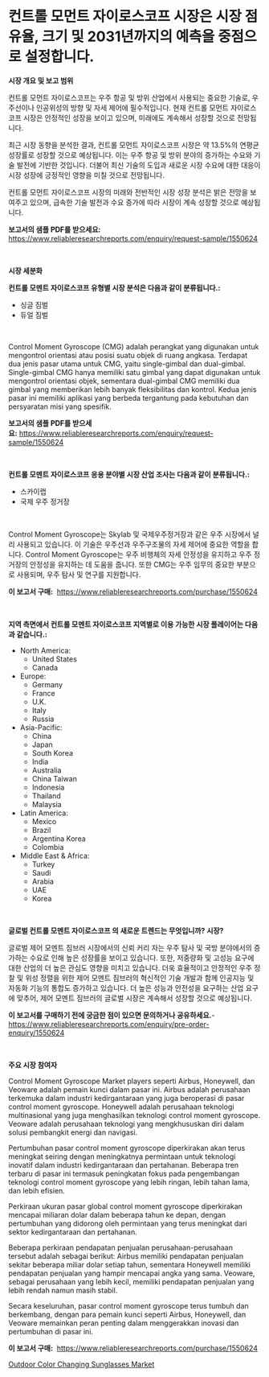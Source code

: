 <p><h1>컨트롤 모먼트 자이로스코프 시장은 시장 점유율, 크기 및 2031년까지의 예측을 중점으로 설정합니다.</h1></p><p><strong>시장 개요 및 보고 범위</strong></p>
<p><p>컨트롤 모먼트 자이로스코프는 우주 항공 및 방위 산업에서 사용되는 중요한 기술로, 우주선이나 인공위성의 방향 및 자세 제어에 필수적입니다. 현재 컨트롤 모먼트 자이로스코프 시장은 안정적인 성장을 보이고 있으며, 미래에도 계속해서 성장할 것으로 전망됩니다. </p><p>최근 시장 동향을 분석한 결과, 컨트롤 모먼트 자이로스코프 시장은 약 13.5%의 연평균 성장률로 성장할 것으로 예상됩니다. 이는 우주 항공 및 방위 분야의 증가하는 수요와 기술 발전에 기반한 것입니다. 더불어 최신 기술의 도입과 새로운 시장 수요에 대한 대응이 시장 성장에 긍정적인 영향을 미칠 것으로 전망됩니다.</p><p>컨트롤 모먼트 자이로스코프 시장의 미래와 전반적인 시장 성장 분석은 밝은 전망을 보여주고 있으며, 급속한 기술 발전과 수요 증가에 따라 시장이 계속 성장할 것으로 예상됩니다.</p></p>
<p><strong>보고서의 샘플 PDF를 받으세요:</strong> <a href="https://www.reliableresearchreports.com/enquiry/request-sample/1550624">https://www.reliableresearchreports.com/enquiry/request-sample/1550624</a></p>
<p>&nbsp;</p>
<p><strong>시장 세분화</strong></p>
<p><strong>컨트롤 모멘트 자이로스코프 유형별 시장 분석은 다음과 같이 분류됩니다.:</strong></p>
<p><ul><li>싱글 짐벌</li><li>듀얼 짐벌</li></ul></p>
<p>&nbsp;</p>
<p><p>Control Moment Gyroscope (CMG) adalah perangkat yang digunakan untuk mengontrol orientasi atau posisi suatu objek di ruang angkasa. Terdapat dua jenis pasar utama untuk CMG, yaitu single-gimbal dan dual-gimbal. Single-gimbal CMG hanya memiliki satu gimbal yang dapat digunakan untuk mengontrol orientasi objek, sementara dual-gimbal CMG memiliki dua gimbal yang memberikan lebih banyak fleksibilitas dan kontrol. Kedua jenis pasar ini memiliki aplikasi yang berbeda tergantung pada kebutuhan dan persyaratan misi yang spesifik.</p></p>
<p><strong>보고서의 샘플 PDF를 받으세요:</strong>&nbsp;<a href="https://www.reliableresearchreports.com/enquiry/request-sample/1550624">https://www.reliableresearchreports.com/enquiry/request-sample/1550624</a></p>
<p>&nbsp;</p>
<p><strong> 컨트롤 모멘트 자이로스코프 응용 분야별 시장 산업 조사는 다음과 같이 분류됩니다.:</strong></p>
<p><ul><li>스카이랩</li><li>국제 우주 정거장</li></ul></p>
<p>&nbsp;</p>
<p><p>Control Moment Gyroscope는 Skylab 및 국제우주정거장과 같은 우주 시장에서 널리 사용되고 있습니다. 이 기술은 우주선과 우주구조물의 자세 제어에 중요한 역할을 합니다. Control Moment Gyroscope는 우주 비행체의 자세 안정성을 유지하고 우주 정거장의 안정성을 유지하는 데 도움을 줍니다. 또한 CMG는 우주 임무의 중요한 부분으로 사용되며, 우주 탐사 및 연구를 지원합니다.</p></p>
<p><strong>이 보고서 구매:</strong>&nbsp; <a href="https://www.reliableresearchreports.com/purchase/1550624">https://www.reliableresearchreports.com/purchase/1550624</a></p>
<p>&nbsp;</p>
<p><strong>지역 측면에서 컨트롤 모멘트 자이로스코프 지역별로 이용 가능한 시장 플레이어는 다음과 같습니다.:</strong></p>
<p><ul>
    <li>
        North America:
        <ul>
            <li>United States</li>
            <li>Canada</li>
        </ul>
    </li>
    <li>
        Europe:
        <ul>
            <li>Germany</li>
            <li>France</li>
            <li>U.K.</li>
            <li>Italy</li>
            <li>Russia</li>
        </ul>
    </li>
    <li>
        Asia-Pacific:
        <ul>
            <li>China</li>
            <li>Japan</li>
            <li>South Korea</li>
            <li>India</li>
            <li>Australia</li>
            <li>China Taiwan</li>
            <li>Indonesia</li>
            <li>Thailand</li>
            <li>Malaysia</li>
        </ul>
    </li>
    <li>
        Latin America:
        <ul>
            <li>Mexico</li>
            <li>Brazil</li>
            <li>Argentina Korea</li>
            <li>Colombia</li>
        </ul>
    </li>
    <li>
        Middle East & Africa:
        <ul>
            <li>Turkey</li>
            <li>Saudi</li>
            <li>Arabia</li>
            <li>UAE</li>
            <li>Korea</li>
        </ul>
    </li>
    </ul></p>
<p>&nbsp;</p>
<p><strong>글로벌 컨트롤 모멘트 자이로스코프 의 새로운 트렌드는 무엇입니까? 시장?</strong></p>
<p><p>글로벌 제어 모멘트 짐브러 시장에서의 신뢰 커리 자는 우주 탐사 및 국방 분야에서의 증가하는 수요로 인해 높은 성장률을 보이고 있습니다. 또한, 저중량화 및 고성능 요구에 대한 산업의 더 높은 관심도 영향을 미치고 있습니다. 더욱 효율적이고 안정적인 우주 정찰 및 위성 정렬을 위한 제어 모멘트 짐브러의 혁신적인 기술 개발과 함께 인공지능 및 자동화 기능의 통합도 증가하고 있습니다. 더 높은 성능과 안전성을 요구하는 산업 요구에 맞추어, 제어 모멘트 짐브러의 글로벌 시장은 계속해서 성장할 것으로 예상됩니다.</p></p>
<p><strong>이 보고서를 구매하기 전에 궁금한 점이 있으면 문의하거나 공유하세요.</strong>- <a href="https://www.reliableresearchreports.com/enquiry/pre-order-enquiry/1550624">https://www.reliableresearchreports.com/enquiry/pre-order-enquiry/1550624</a></p>
<p>&nbsp;</p>
<p><strong>주요 시장 참여자</strong></p>
<p><p>Control Moment Gyroscope Market players seperti Airbus, Honeywell, dan Veoware adalah pemain kunci dalam pasar ini. Airbus adalah perusahaan terkemuka dalam industri kedirgantaraan yang juga beroperasi di pasar control moment gyroscope. Honeywell adalah perusahaan teknologi multinasional yang juga menghasilkan teknologi control moment gyroscope. Veoware adalah perusahaan teknologi yang mengkhususkan diri dalam solusi pembangkit energi dan navigasi.</p><p>Pertumbuhan pasar control moment gyroscope diperkirakan akan terus meningkat seiring dengan meningkatnya permintaan untuk teknologi inovatif dalam industri kedirgantaraan dan pertahanan. Beberapa tren terbaru di pasar ini termasuk peningkatan fokus pada pengembangan teknologi control moment gyroscope yang lebih ringan, lebih tahan lama, dan lebih efisien.</p><p>Perkiraan ukuran pasar global control moment gyroscope diperkirakan mencapai miliaran dolar dalam beberapa tahun ke depan, dengan pertumbuhan yang didorong oleh permintaan yang terus meningkat dari sektor kedirgantaraan dan pertahanan.</p><p>Beberapa perkiraan pendapatan penjualan perusahaan-perusahaan tersebut adalah sebagai berikut: Airbus memiliki pendapatan penjualan sekitar beberapa miliar dolar setiap tahun, sementara Honeywell memiliki pendapatan penjualan yang hampir mencapai angka yang sama. Veoware, sebagai perusahaan yang lebih kecil, memiliki pendapatan penjualan yang lebih rendah namun masih stabil.</p><p>Secara keseluruhan, pasar control moment gyroscope terus tumbuh dan berkembang, dengan para pemain kunci seperti Airbus, Honeywell, dan Veoware memainkan peran penting dalam menggerakkan inovasi dan pertumbuhan di pasar ini.</p></p>
<p><strong>이 보고서 구매:</strong>&nbsp;&nbsp;<a href="https://www.reliableresearchreports.com/purchase/1550624">https://www.reliableresearchreports.com/purchase/1550624</a></p>
<p><p><a href="https://github.com/Sinjinluong3e0awx2m195k76/Market-Research-Report-List-1/blob/main/outdoor-color-changing-sunglasses-market.md">Outdoor Color Changing Sunglasses Market</a></p></p>

